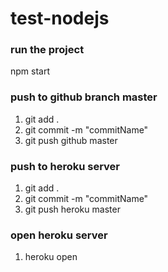 # test-nodejs

### run the project

npm start

### push to github branch master

1. git add .
2. git commit -m "commitName"
3. git push github master

### push to heroku server

1. git add .
2. git commit -m "commitName"
3. git push heroku master

### open heroku server

1. heroku open
